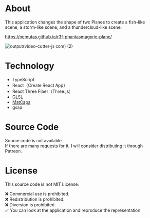 # About
This application changes the shape of two Planes to create a fish-like scene, a storm-like scene, and a thundercloud-like scene.

https://nemutas.github.io/r3f-phantasmagoric-plane/

![output(video-cutter-js com) (2)](https://user-images.githubusercontent.com/46724121/156583234-cd454bca-4c90-44d6-91ae-1b39ea1cd5a9.gif)

# Technology

- TypeScript
- React（Create React App）
- React Three Fiber（Three.js）
- GLSL
- [MatCaps](https://github.com/nidorx/matcaps)
- gsap

# Source Code

Source code is not available.<br>
If there are many requests for it, I will consider distributing it through Patreon.

# License

This source code is not MIT License.

❌ Commercial use is prohibited.<br>
❌ Redistribution is prohibited.<br>
❌ Diversion is prohibited.<br>
✅ You can look at the application and reproduce the representation.
